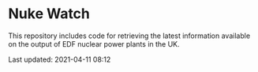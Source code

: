 # Nuke Watch

This repository includes code for retrieving the latest information available on the output of EDF nuclear power plants in the UK.

Last updated: 2021-04-11 08:12